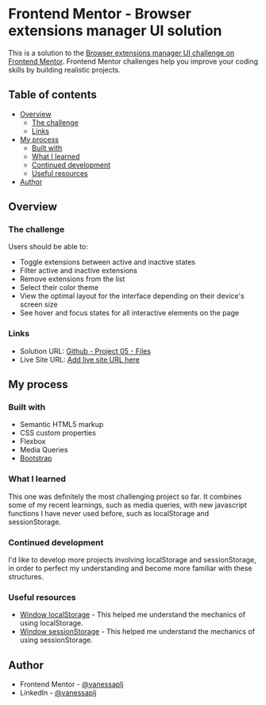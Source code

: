 # Frontend Mentor - Browser extensions manager UI solution

This is a solution to the [Browser extensions manager UI challenge on Frontend Mentor](https://www.frontendmentor.io/challenges/browser-extension-manager-ui-yNZnOfsMAp). Frontend Mentor challenges help you improve your coding skills by building realistic projects. 

## Table of contents

- [Overview](#overview)
  - [The challenge](#the-challenge)
  - [Links](#links)
- [My process](#my-process)
  - [Built with](#built-with)
  - [What I learned](#what-i-learned)
  - [Continued development](#continued-development)
  - [Useful resources](#useful-resources)
- [Author](#author)

## Overview

### The challenge

Users should be able to:

- Toggle extensions between active and inactive states
- Filter active and inactive extensions
- Remove extensions from the list
- Select their color theme
- View the optimal layout for the interface depending on their device's screen size
- See hover and focus states for all interactive elements on the page

### Links

- Solution URL: [Github - Project 05 - Files](https://github.com/vanessaplj/project-05-extensions)
- Live Site URL: [Add live site URL here](https://your-live-site-url.com)

## My process

### Built with

- Semantic HTML5 markup
- CSS custom properties
- Flexbox
- Media Queries
- [Bootstrap](https://getbootstrap.com/)

### What I learned

This one was definitely the most challenging project so far. It combines some of my recent learnings, such as media queries, with new javascript functions I have never used before, such as localStorage and sessionStorage.

### Continued development

I'd like to develop more projects involving localStorage and sessionStorage, in order to perfect my understanding and become more familiar with these structures.

### Useful resources

- [Window localStorage](https://www.w3schools.com/jsref/prop_win_localstorage.asp) - This helped me understand the mechanics of using localStorage.
- [Window sessionStorage](https://www.w3schools.com/jsref/prop_win_sessionstorage.asp) - This helped me understand the mechanics of using sessionStorage.

## Author

- Frontend Mentor - [@vanessaplj](https://www.frontendmentor.io/profile/vanessaplj)
- LinkedIn - [@vanessaplj](https://www.linkedin.com/in/vanessaplj/)
